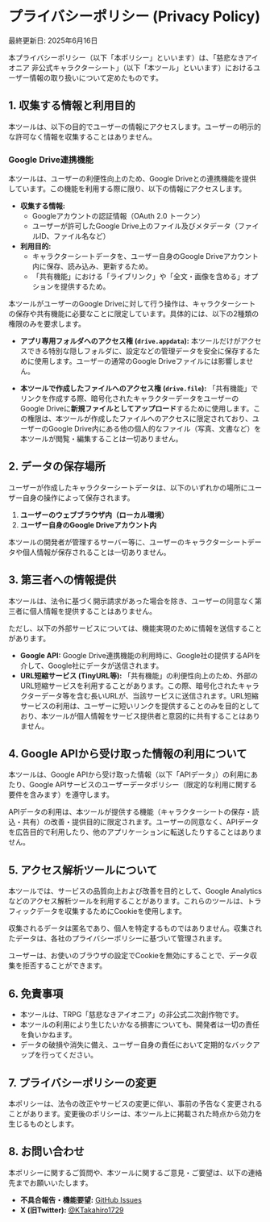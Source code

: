 # プライバシーポリシー (Privacy Policy)

最終更新日: 2025年6月16日

本プライバシーポリシー（以下「本ポリシー」といいます）は、「慈悲なきアイオニア 非公式キャラクターシート」（以下「本ツール」といいます）におけるユーザー情報の取り扱いについて定めたものです。

## 1. 収集する情報と利用目的

本ツールは、以下の目的でユーザーの情報にアクセスします。ユーザーの明示的な許可なく情報を収集することはありません。

### Google Drive連携機能

本ツールは、ユーザーの利便性向上のため、Google Driveとの連携機能を提供しています。この機能を利用する際に限り、以下の情報にアクセスします。

* **収集する情報:**
    * Googleアカウントの認証情報（OAuth 2.0 トークン）
    * ユーザーが許可したGoogle Drive上のファイル及びメタデータ（ファイルID、ファイル名など）
* **利用目的:**
    * キャラクターシートデータを、ユーザー自身のGoogle Driveアカウント内に保存、読み込み、更新するため。
    * 「共有機能」における「ライブリンク」や「全文・画像を含める」オプションを提供するため。

本ツールがユーザーのGoogle Driveに対して行う操作は、キャラクターシートの保存や共有機能に必要なことに限定しています。具体的には、以下の2種類の権限のみを要求します。

* **アプリ専用フォルダへのアクセス権 (`drive.appdata`):**
    本ツールだけがアクセスできる特別な隠しフォルダに、設定などの管理データを安全に保存するために使用します。ユーザーの通常のGoogle Driveファイルには影響しません。

* **本ツールで作成したファイルへのアクセス権 (`drive.file`):**
    「共有機能」でリンクを作成する際、暗号化されたキャラクターデータをユーザーのGoogle Driveに**新規ファイルとしてアップロード**するために使用します。この権限は、本ツールが作成したファイルへのアクセスに限定されており、ユーザーのGoogle Drive内にある他の個人的なファイル（写真、文書など）を本ツールが閲覧・編集することは一切ありません。

## 2. データの保存場所

ユーザーが作成したキャラクターシートデータは、以下のいずれかの場所にユーザー自身の操作によって保存されます。

1.  **ユーザーのウェブブラウザ内（ローカル環境）**
2.  **ユーザー自身のGoogle Driveアカウント内**

本ツールの開発者が管理するサーバー等に、ユーザーのキャラクターシートデータや個人情報が保存されることは一切ありません。

## 3. 第三者への情報提供

本ツールは、法令に基づく開示請求があった場合を除き、ユーザーの同意なく第三者に個人情報を提供することはありません。

ただし、以下の外部サービスについては、機能実現のために情報を送信することがあります。

* **Google API:** Google Drive連携機能の利用時に、Google社の提供するAPIを介して、Google社にデータが送信されます。
* **URL短縮サービス (TinyURL等):** 「共有機能」の利便性向上のため、外部のURL短縮サービスを利用することがあります。この際、暗号化されたキャラクターデータ等を含む長いURLが、当該サービスに送信されます。URL短縮サービスの利用は、ユーザーに短いリンクを提供することのみを目的としており、本ツールが個人情報をサービス提供者と意図的に共有することはありません。

## 4. Google APIから受け取った情報の利用について

本ツールは、Google APIから受け取った情報（以下「APIデータ」）の利用にあたり、Google APIサービスのユーザーデータポリシー（限定的な利用に関する要件を含みます）を遵守します。

APIデータの利用は、本ツールが提供する機能（キャラクターシートの保存・読込・共有）の改善・提供目的に限定されます。ユーザーの同意なく、APIデータを広告目的で利用したり、他のアプリケーションに転送したりすることはありません。

## 5. アクセス解析ツールについて

本ツールでは、サービスの品質向上および改善を目的として、Google Analyticsなどのアクセス解析ツールを利用することがあります。これらのツールは、トラフィックデータを収集するためにCookieを使用します。

収集されるデータは匿名であり、個人を特定するものではありません。収集されたデータは、各社のプライバシーポリシーに基づいて管理されます。

ユーザーは、お使いのブラウザの設定でCookieを無効にすることで、データ収集を拒否することができます。

## 6. 免責事項

* 本ツールは、TRPG「慈悲なきアイオニア」の非公式二次創作物です。
* 本ツールの利用により生じたいかなる損害についても、開発者は一切の責任を負いかねます。
* データの破損や消失に備え、ユーザー自身の責任において定期的なバックアップを行ってください。

## 7. プライバシーポリシーの変更

本ポリシーは、法令の改正やサービスの変更に伴い、事前の予告なく変更されることがあります。変更後のポリシーは、本ツール上に掲載された時点から効力を生じるものとします。

## 8. お問い合わせ

本ポリシーに関するご質問や、本ツールに関するご意見・ご要望は、以下の連絡先までお願いいたします。

* **不具合報告・機能要望:** [GitHub Issues](https://github.com/ktakahiro1729/aioniacs/issues)
* **X (旧Twitter):** [@KTakahiro1729](https://twitter.com/KTakahiro1729)
